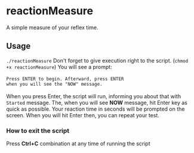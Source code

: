 # reactionMeasure
A simple measure of your reflex time. 
## Usage
<code>./reactionMeasure</code>
Don't forget to give execution right to the script. (<code>chmod +x reactionMeasure</code>)
You will see a prompt:
<br /><br />
<code>Press ENTER to begin. Afterward, press ENTER when you will see the "NOW" message.</code> <br /><br />
When you press Enter, the script will run, informing you about that with <code>Started</code> message. The, when you will see <b>NOW</b> message, hit Enter key as quick as possible. Your reaction time in seconds will be prompted on the screen. When you will hit Enter then, you can repeat your test.
### How to exit the script
Press <b>Ctrl+C</b> combination at any time of running the script

